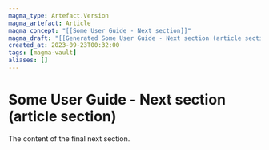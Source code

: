 ```yaml
---
magma_type: Artefact.Version
magma_artefact: Article
magma_concept: "[[Some User Guide - Next section]]"
magma_draft: "[[Generated Some User Guide - Next section (article section) (2023-09-23T00:08:00)]]"
created_at: 2023-09-23T00:32:00
tags: [magma-vault]
aliases: []
---
```

# Some User Guide - Next section (article section)

The content of the final next section.